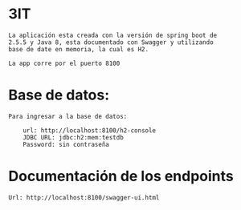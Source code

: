 # 3IT
    La aplicación esta creada con la versión de spring boot de
    2.5.5 y Java 8, esta documentado con Swagger y utilizando 
    base de date en memoria, la cual es H2.

    La app corre por el puerto 8100

# Base de datos:
    Para ingresar a la base de datos:
        
        url: http://localhost:8100/h2-console
        JDBC URL: jdbc:h2:mem:testdb
        Password: sin contraseña 

# Documentación de los endpoints

    Url: http://localhost:8100/swagger-ui.html
    
